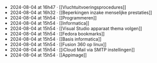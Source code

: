 - 2024-08-04 at 16h47 · [[Vluchtuitvoeringsprocedures]]
- 2024-08-04 at 16h32 · [[Beperkingen inzake menselijke prestaties]]
- 2024-08-04 at 15h54 · [[Programmeren]]
- 2024-08-04 at 15h54 · [[Informatica]]
- 2024-08-04 at 15h54 · [[Visual Studio apparaat thema volgen]]
- 2024-08-04 at 15h54 · [[Fedora bookmarks]]
- 2024-08-04 at 15h54 · [[Basis informatica]]
- 2024-08-04 at 15h54 · [[Fusion 360 op linux]]
- 2024-08-04 at 15h54 · [[iCloud Mail via SMTP instellingen]]
- 2024-08-04 at 15h54 · [[Appimage]]
